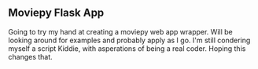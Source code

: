 ## Moviepy Flask App

Going to try my hand at creating a moviepy web app wrapper.
Will be looking around for examples and probably apply as I go.
I'm still condering myself a script Kiddie, with asperations of being a real coder.
Hoping this changes that.